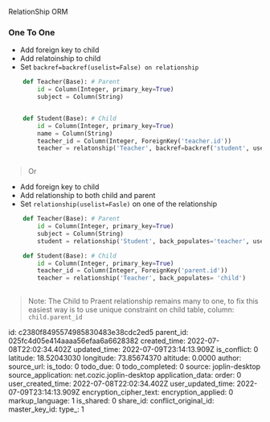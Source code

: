 RelationShip ORM



### One To One
- Add foreign key to child
- Add relatoinship to child
- Set 	`backref=backref(uselist=False) on relationship`				
		
```python
	def Teacher(Base): # Parent
		id = Column(Integer, primary_key=True)
		subject = Column(String)


	def Student(Base): # Child
		id = Column(Integer, primary_key=True)
		name = Column(String)
		teacher_id = Column(Integer, ForeignKey('teacher.id'))
		teacher = relatonship('Teacher', backref=backref('student', uselist=False))
		
```
		
		
> Or
-  Add foreign key to child
-  Add relationship to both child  and parent
-  Set `relationship(uselist=Fasle)` on one of the relationship

```python
	def Teacher(Base): # Parent
		id = Column(Integer, primary_key=True)
		subject = Column(String)
		student = relationship('Student', back_populates='teacher', uselist=Fasle)

	def Student(Base): # Child
		id = Column(Integer, primary_key=True)
		teacher_id = Column(Integer, ForeignKey('parent.id'))
		teacher = relationship('Teacher', back_populates= 'child')
			
```

> Note:
> The Child to Praent relationship remains many to one, to fix this
>  easiest way is to use unique constraint on child table,   column: `child.parent_id` 

id: c2380f8495574985830483e38cdc2ed5
parent_id: 025fc4d05e414aaaa56efaa6a6628382
created_time: 2022-07-08T22:02:34.402Z
updated_time: 2022-07-09T23:14:13.909Z
is_conflict: 0
latitude: 18.52043030
longitude: 73.85674370
altitude: 0.0000
author: 
source_url: 
is_todo: 0
todo_due: 0
todo_completed: 0
source: joplin-desktop
source_application: net.cozic.joplin-desktop
application_data: 
order: 0
user_created_time: 2022-07-08T22:02:34.402Z
user_updated_time: 2022-07-09T23:14:13.909Z
encryption_cipher_text: 
encryption_applied: 0
markup_language: 1
is_shared: 0
share_id: 
conflict_original_id: 
master_key_id: 
type_: 1